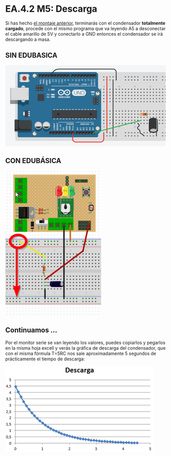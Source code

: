 # EA.4.2 M5: Descarga

Si has hecho [el montaje anterior](https://github.com/deleyva/programa-arduino-mediante-codigo/tree/a407da71017a2f6edc4a9de5f70319276906de88/montaje_8_carga_de_un_condensador.html), terminarás con el condensador **totalmente cargado**, procede con el mismo programa que va leyendo A5 a desconectar el cable amarillo de 5V y conectarlo a GND entonces el condensador se irá descargando a masa.

## SIN EDUBASICA

![](../../../.gitbook/assets/descar-cond.png)

## CON EDUBÁSICA

![](../../../.gitbook/assets/img0.8.png)

## Continuamos ...

Por el monitor serie se van leyendo los valores, puedes copiarlos y pegarlos en la misma hoja excell y verás la gráfica de descarga del condensador, que con el misma fórmula T=5RC nos sale aproximadamente 5 segundos de prácticamente el tiempo de descarga:

![](../../../.gitbook/assets/img1.5.png)

